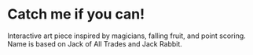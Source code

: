 # Catch me if you can!
Interactive art piece inspired by magicians, falling fruit, and point scoring.
Name is based on Jack of All Trades and Jack Rabbit.
